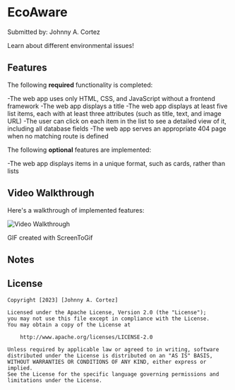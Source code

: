 # EcoAware
Submitted by: Johnny A. Cortez

Learn about different environmental issues!

## Features

The following **required** functionality is completed:

-The web app uses only HTML, CSS, and JavaScript without a frontend framework
-The web app displays a title
-The web app displays at least five list items, each with at least three attributes (such as title, text, and image URL)
-The user can click on each item in the list to see a detailed view of it, including all database fields
-The web app serves an appropriate 404 page when no matching route is defined

The following **optional** features are implemented:

-The web app displays items in a unique format, such as cards, rather than lists

## Video Walkthrough

Here's a walkthrough of implemented features:

<img src='ecoAware.gif' title='Video Walkthrough' width='' alt='Video Walkthrough' />


GIF created with ScreenToGif

## Notes

## License

    Copyright [2023] [Johnny A. Cortez]

    Licensed under the Apache License, Version 2.0 (the "License");
    you may not use this file except in compliance with the License.
    You may obtain a copy of the License at

        http://www.apache.org/licenses/LICENSE-2.0

    Unless required by applicable law or agreed to in writing, software
    distributed under the License is distributed on an "AS IS" BASIS,
    WITHOUT WARRANTIES OR CONDITIONS OF ANY KIND, either express or implied.
    See the License for the specific language governing permissions and
    limitations under the License.
